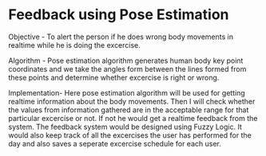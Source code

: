 # Feedback using Pose Estimation
Objective - To alert the person if he does wrong body movements in realtime while he is doing the excercise.

Algorithm - Pose estimation algorithm generates human body key point coordinates and we take the angles form between the lines formed from these points and determine whether excercise is right or wrong.

Implementation- Here pose estimation algorithm will be used for getting realtime information about the body movements. Then I will check whether the values from information gathered are in the acceptable range for that particular excercise or not. If not he would get a realtime feedback from the system. The feedback system would be designed using Fuzzy Logic. It would also keep track of all the excercises the user has performed for the day and also saves a seperate excercise schedule for each user.
